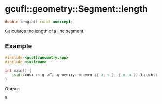 # gcufl::geometry::Segment::length
```cpp
double length() const noexcept;
```
Calculates the length of a line segment.
## Example
```cpp
#include <gcufl/geometry.hpp>
#include <iostream>

int main() {
	std::cout << gcufl::geometry::Segment({ 3, 0 }, { 0, 4 }).length() << '\n';
}
```
Output:
```
5
```
